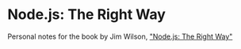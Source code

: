 Node.js: The Right Way
=====================

Personal notes for the book by Jim Wilson, ["Node.js: The Right Way"](https://www.goodreads.com/book/show/18669431-node-js-the-right-way?from_search=true)
